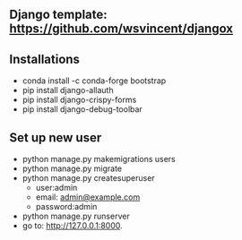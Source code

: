## Django template: https://github.com/wsvincent/djangox

## Installations
- conda install -c conda-forge bootstrap
- pip install django-allauth
- pip install django-crispy-forms
- pip install django-debug-toolbar

## Set up new user
- python manage.py makemigrations users
- python manage.py migrate
- python manage.py createsuperuser
  - user:admin
  - email: admin@example.com
  - password:admin
- python manage.py runserver
- go to: http://127.0.0.1:8000.
